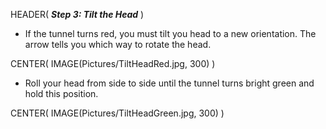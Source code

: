 HEADER( *__Step 3: Tilt the Head__* )

- If the tunnel turns red, you must tilt you head to a new orientation. The arrow tells you which way to rotate the head.

CENTER( IMAGE(Pictures/TiltHeadRed.jpg, 300) )

- Roll your head from side to side until the tunnel 
turns bright green and hold this position.

CENTER( IMAGE(Pictures/TiltHeadGreen.jpg, 300) )

